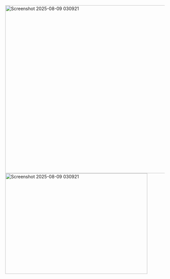 <img width="749" height="529" alt="Screenshot 2025-08-09 030921" src="https://github.com/user-attachments/assets/80eccef3-9b62-40b6-9e39-d083e609a171" />
<img width="449" height="317" alt="Screenshot 2025-08-09 030921" src="https://github.com/user-attachments/assets/4c6a00ef-b25d-441d-8d1c-1fef79cd6653" />
